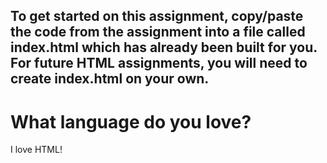 ## To get started on this assignment, copy/paste the code from the assignment into a file called index.html which has already been built for you.  For future HTML assignments, you will need to create index.html on your own.

<!DOCTYPE html>
<html>
    <head>
        <title>
            Basic I
        </title>
    </head>
    <body>
        <h1>
            What language do you love?
        </h1>
        <p>
            I love HTML!
        </p>
    </body>
</html>